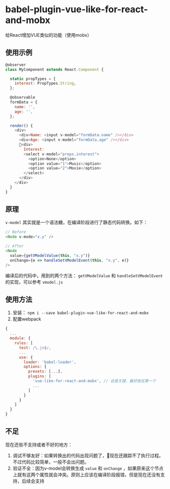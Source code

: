 # babel-plugin-vue-like-for-react-and-mobx

给React增加VUE类似的功能（使用mobx）

## 使用示例

```js
@observer
class MyComponent extends React.Component {

  static propTypes = {
    interest: PropTypes.String,
  };

  @observable
  formData = {
    name: '',
    age: '',
  };

  render() {
    <div>
      <div>Name: <input v-model="formData.name" /></div>
      <div>Age: <input v-model="formData.age" /></div>
      <div>
        Interest:
        <select v-model="props.interest">
          <option>None</option>
          <option value="1">Music</option>
          <option value="2">Movie</option>
        </select>
      </div>
    </div>
  }
}
```

## 原理

`v-model` 其实就是一个语法糖，在编译阶段进行了静态代码转换。如下：

```js
// Before
<Node v-mode="x.y" />

// After
<Node
  value={getVModelValue(this, "x.y")}
  onChange={e => handleSetVModelEvent(this, "x.y", e)}
/>
```

编译后的代码中，用到的两个方法： `getVModelValue` 和 `handleSetVModelEvent` 的实现，可以参考 `vmodel.js`

## 使用方法

1. 安装： `npm i --save babel-plugin-vue-like-for-react-and-mobx`
2. 配置webpack

```js
{
  ...
  module: {
    rules: [
      test: /\.js$/,
      ...
      use: {
        loader: 'babel-loader',
        options: {
          presets: [...],
          plugins: [
            'vue-like-for-react-and-mobx', // 这是关键，最好放在第一个
            ...
          ]
        }
      }
    ]
  }
}
```

## 不足

现在还些不支持或者不好的地方：

1. 调试不够友好：如果转换出的代码出现问题了，现在还跟踪不了执行过程。不过代码比较简单，一般不会出问题。
2. 验证不全：因为v-model会转换生成 `value` 和 `onChange` ，如果原来这个节点上就有这两个属性就会冲突。原则上应该在编译阶段报错，但是现在还没有支持，后续会支持
